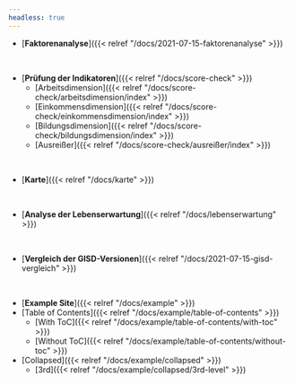 ```yaml
---
headless: true
---
```


- [**Faktorenanalyse**]({{< relref "/docs/2021-07-15-faktorenanalyse" >}})
<br />

- [**Prüfung der Indikatoren**]({{< relref "/docs/score-check" >}})
  - [Arbeitsdimension]({{< relref "/docs/score-check/arbeitsdimension/index" >}})
  - [Einkommensdimension]({{< relref "/docs/score-check/einkommensdimension/index" >}})
  - [Bildungsdimension]({{< relref "/docs/score-check/bildungsdimension/index" >}})
  - [Ausreißer]({{< relref "/docs/score-check/ausreißer/index" >}})
<br />

- [**Karte**]({{< relref "/docs/karte" >}})
<br />

- [**Analyse der Lebenserwartung**]({{< relref "/docs/lebenserwartung" >}})
<br />

- [**Vergleich der GISD-Versionen**]({{< relref "/docs/2021-07-15-gisd-vergleich" >}})
<br />

- [**Example Site**]({{< relref "/docs/example" >}})
- [Table of Contents]({{< relref "/docs/example/table-of-contents" >}})
  - [With ToC]({{< relref "/docs/example/table-of-contents/with-toc" >}})
  - [Without ToC]({{< relref "/docs/example/table-of-contents/without-toc" >}})
- [Collapsed]({{< relref "/docs/example/collapsed" >}})
  - [3rd]({{< relref "/docs/example/collapsed/3rd-level" >}})
<br />


